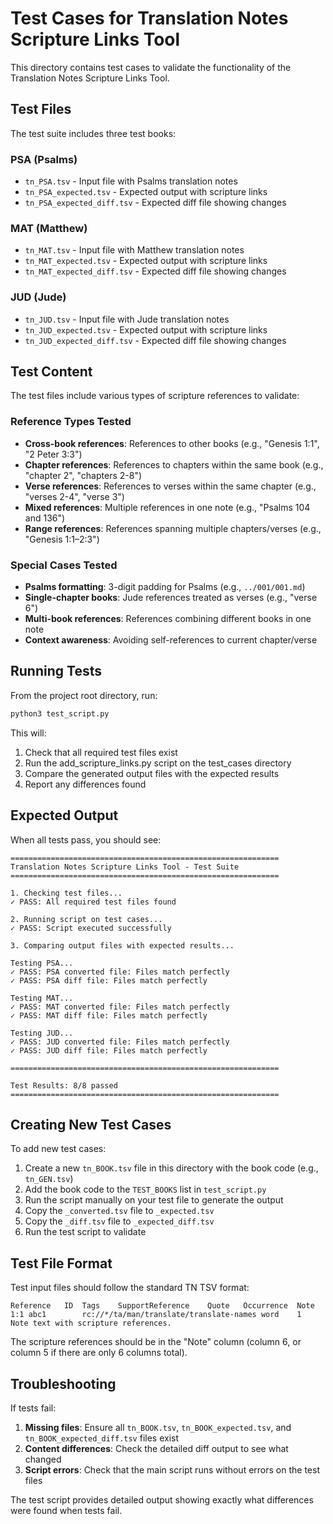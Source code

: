 # Test Cases for Translation Notes Scripture Links Tool

This directory contains test cases to validate the functionality of the Translation Notes Scripture Links Tool.

## Test Files

The test suite includes three test books:

### PSA (Psalms)

- `tn_PSA.tsv` - Input file with Psalms translation notes
- `tn_PSA_expected.tsv` - Expected output with scripture links
- `tn_PSA_expected_diff.tsv` - Expected diff file showing changes

### MAT (Matthew)

- `tn_MAT.tsv` - Input file with Matthew translation notes
- `tn_MAT_expected.tsv` - Expected output with scripture links
- `tn_MAT_expected_diff.tsv` - Expected diff file showing changes

### JUD (Jude)

- `tn_JUD.tsv` - Input file with Jude translation notes
- `tn_JUD_expected.tsv` - Expected output with scripture links
- `tn_JUD_expected_diff.tsv` - Expected diff file showing changes

## Test Content

The test files include various types of scripture references to validate:

### Reference Types Tested

- **Cross-book references**: References to other books (e.g., "Genesis 1:1", "2 Peter 3:3")
- **Chapter references**: References to chapters within the same book (e.g., "chapter 2", "chapters 2-8")
- **Verse references**: References to verses within the same chapter (e.g., "verses 2-4", "verse 3")
- **Mixed references**: Multiple references in one note (e.g., "Psalms 104 and 136")
- **Range references**: References spanning multiple chapters/verses (e.g., "Genesis 1:1–2:3")

### Special Cases Tested

- **Psalms formatting**: 3-digit padding for Psalms (e.g., `../001/001.md`)
- **Single-chapter books**: Jude references treated as verses (e.g., "verse 6")
- **Multi-book references**: References combining different books in one note
- **Context awareness**: Avoiding self-references to current chapter/verse

## Running Tests

From the project root directory, run:

```bash
python3 test_script.py
```

This will:

1. Check that all required test files exist
2. Run the add_scripture_links.py script on the test_cases directory
3. Compare the generated output files with the expected results
4. Report any differences found

## Expected Output

When all tests pass, you should see:

```
============================================================
Translation Notes Scripture Links Tool - Test Suite
============================================================

1. Checking test files...
✓ PASS: All required test files found

2. Running script on test cases...
✓ PASS: Script executed successfully

3. Comparing output files with expected results...

Testing PSA...
✓ PASS: PSA converted file: Files match perfectly
✓ PASS: PSA diff file: Files match perfectly

Testing MAT...
✓ PASS: MAT converted file: Files match perfectly
✓ PASS: MAT diff file: Files match perfectly

Testing JUD...
✓ PASS: JUD converted file: Files match perfectly
✓ PASS: JUD diff file: Files match perfectly

============================================================

Test Results: 8/8 passed
============================================================
```

## Creating New Test Cases

To add new test cases:

1. Create a new `tn_BOOK.tsv` file in this directory with the book code (e.g., `tn_GEN.tsv`)
2. Add the book code to the `TEST_BOOKS` list in `test_script.py`
3. Run the script manually on your test file to generate the output
4. Copy the `_converted.tsv` file to `_expected.tsv`
5. Copy the `_diff.tsv` file to `_expected_diff.tsv`
6. Run the test script to validate

## Test File Format

Test input files should follow the standard TN TSV format:

```
Reference	ID	Tags	SupportReference	Quote	Occurrence	Note
1:1	abc1		rc://*/ta/man/translate/translate-names	word	1	Note text with scripture references.
```

The scripture references should be in the "Note" column (column 6, or column 5 if there are only 6 columns total).

## Troubleshooting

If tests fail:

1. **Missing files**: Ensure all `tn_BOOK.tsv`, `tn_BOOK_expected.tsv`, and `tn_BOOK_expected_diff.tsv` files exist
2. **Content differences**: Check the detailed diff output to see what changed
3. **Script errors**: Check that the main script runs without errors on the test files

The test script provides detailed output showing exactly what differences were found when tests fail.
